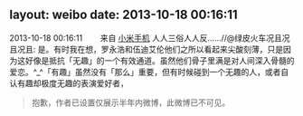 layout: weibo
date: 2013-10-18 00:16:11
---
<meta name="referrer" content="no-referrer" />

2013-10-18 00:16:11  &nbsp;&nbsp;&nbsp;&nbsp;&nbsp;&nbsp; 来自 <a href="http://app.weibo.com/t/feed/22zMnn" rel="nofollow">小米手机</a>
人人三俗人人反……//@绿皮火车况且况且况且: 是。有时我在想，罗永浩和伍迪艾伦他们之所以看起来尖酸刻薄，只是因为这好像是抵抗「无趣」的一个有效通道。虽然他们骨子里满是对人间深入骨髓的爱恋。^_^「有趣」虽然没有「那么」重要，但有时候碰到一个无趣的人，或者自认有趣却极度无趣的表演爱好者，
>  抱歉，作者已设置仅展示半年内微博，此微博已不可见。 ​​​
